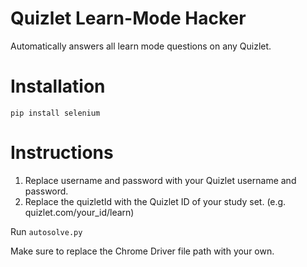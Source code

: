 # Quizlet Learn-Mode Hacker
Automatically answers all learn mode questions on any Quizlet.
# Installation
``
pip install selenium
``
# Instructions

1. Replace username and password with your Quizlet username and password.
2. Replace the quizletId with the Quizlet ID of your study set. (e.g. quizlet.com/your_id/learn)

Run ``autosolve.py``

Make sure to replace the Chrome Driver file path with your own.
